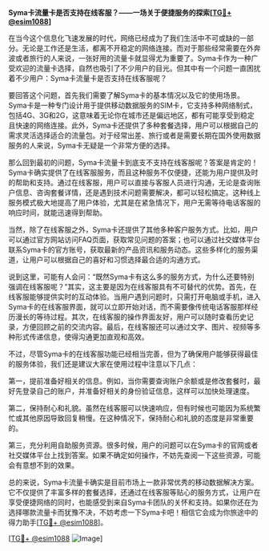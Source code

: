 **Syma卡流量卡是否支持在线客服？——一场关于便捷服务的探索[[TG💪+ @esim1088](https://t.me/s/esim1088)]**

在当今这个信息化飞速发展的时代，网络已经成为了我们生活中不可或缺的一部分。无论是工作还是生活，都离不开稳定的网络连接。而对于那些经常需要在外奔波或者旅行的人来说，一张好用的流量卡就显得尤为重要了。Syma卡作为一种广受欢迎的流量卡选择，自然也吸引了不少用户的目光。但其中有一个问题一直困扰着不少用户：Syma卡流量卡是否支持在线客服呢？

要回答这个问题，首先我们需要了解Syma卡的基本情况以及它的使用场景。Syma卡是一种专门设计用于提供移动数据服务的SIM卡，它支持多种网络制式，包括4G、3G和2G，这意味着无论你在城市还是偏远地区，都有可能享受到稳定且快速的网络连接。此外，Syma卡还提供了多种套餐选择，用户可以根据自己的需求灵活选择适合的流量包。对于经常出差、旅行或者是需要长期在国外使用数据服务的人来说，Syma卡无疑是一个非常方便的选择。

那么回到最初的问题，Syma卡流量卡到底支不支持在线客服呢？答案是肯定的！Syma卡确实提供了在线客服服务，而且这种服务不仅便捷，还能为用户提供及时的帮助和支持。通过在线客服，用户可以直接与客服人员进行沟通，无论是查询账户信息、咨询套餐详情，还是遇到技术问题需要解决，都可以轻松搞定。这种线上服务模式极大地提高了用户体验，尤其是在紧急情况下，用户无需等待电话客服的响应时间，就能迅速得到帮助。

当然，除了在线客服之外，Syma卡还提供了其他多种客户服务方式。比如，用户可以通过官方网站访问FAQ页面，获取常见问题的答案；也可以通过社交媒体平台联系Syma卡的官方账号，获取最新的产品资讯和服务动态。这些多样化的服务渠道，让用户可以根据自己的喜好和习惯选择最合适的沟通方式。

说到这里，可能有人会问：“既然Syma卡有这么多的服务方式，为什么还要特别强调在线客服呢？”其实，这主要是因为在线客服具有不可替代的优势。首先，在线客服能够提供实时的互动体验。当用户遇到问题时，只需打开电脑或手机，进入Syma卡的在线客服界面，就可以立即开始对话，而不需要像传统电话客服那样经历漫长的等待过程。其次，在线客服的操作界面友好，用户可以随时查看历史记录，方便回顾之前的交流内容。最后，在线客服还可以通过文字、图片、视频等多种形式传递信息，使得沟通更加直观和高效。

不过，尽管Syma卡的在线客服功能已经相当完善，但为了确保用户能够获得最佳的服务体验，我们还是建议大家在使用过程中注意以下几点：

第一，提前准备好相关的信息。例如，当你需要查询账户余额或是修改套餐时，最好先登录自己的账户，并准备好相关的身份验证信息，这样可以加快处理速度。

第二，保持耐心和礼貌。虽然在线客服可以快速响应，但有时候也可能因为系统繁忙或其他原因导致回复稍慢。在这种情况下，保持耐心和礼貌的态度是非常重要的。

第三，充分利用自助服务资源。很多时候，用户的问题可以在Syma卡的官网或者社交媒体平台上找到答案。如果不确定如何操作，不妨先查阅一下这些资源，可能会有意想不到的效果。

总的来说，Syma卡流量卡确实是目前市场上一款非常优秀的移动数据解决方案。它不仅提供了丰富多样的套餐选择，还通过在线客服等贴心的服务方式，让用户在享受便捷网络的同时，也能感受到来自Syma卡团队的关怀和支持。如果你还在为选择哪款流量卡而犹豫不决，不妨考虑一下Syma卡吧！相信它会成为你旅途中的得力助手[[TG💪+ @esim1088](https://t.me/s/esim1088)]。

[[TG💪+ @esim1088](https://t.me/s/esim1088) ![Image](https://i.postimg.cc/4NQfJmqS/Snipaste-2025-05-13-00-14-12.png)]